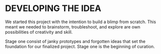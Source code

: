 # DEVELOPING THE IDEA
We started this project with the intention to build a blimp from scratch. 
This meant we needed to brainstorm, troubleshoot, and explore are own possibilities of creativity and skill.

Stage one consist of janky prototypes and forgotten ideas that set the foundation for our finalized project.
Stage one is the beginning of curation.
